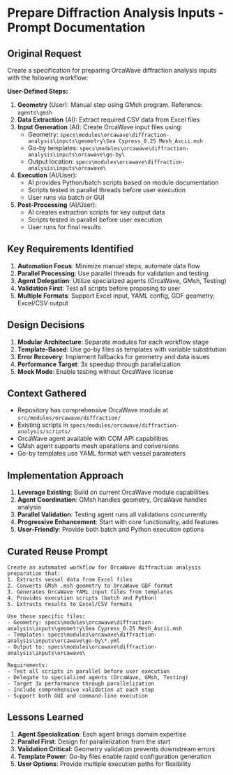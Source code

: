 # Prepare Diffraction Analysis Inputs - Prompt Documentation

## Original Request
Create a specification for preparing OrcaWave diffraction analysis inputs with the following workflow:

**User-Defined Steps:**
1. **Geometry** (User): Manual step using GMsh program. Reference: `agents\gmsh`
2. **Data Extraction** (AI): Extract required CSV data from Excel files
3. **Input Generation** (AI): Create OrcaWave input files using:
   - Geometry: `specs\modules\orcawave\diffraction-analysis\inputs\geometry\Sea Cypress_0.25 Mesh_Ascii.msh`
   - Go-by templates: `specs\modules\orcawave\diffraction-analysis\inputs\orcawave\go-by\`
   - Output location: `specs\modules\orcawave\diffraction-analysis\inputs\orcawave\`
4. **Execution** (AI/User): 
   - AI provides Python/batch scripts based on module documentation
   - Scripts tested in parallel threads before user execution
   - User runs via batch or GUI
5. **Post-Processing** (AI/User):
   - AI creates extraction scripts for key output data
   - Scripts tested in parallel before user execution
   - User runs for final results

## Key Requirements Identified
1. **Automation Focus**: Minimize manual steps, automate data flow
2. **Parallel Processing**: Use parallel threads for validation and testing
3. **Agent Delegation**: Utilize specialized agents (OrcaWave, GMsh, Testing)
4. **Validation First**: Test all scripts before proposing to user
5. **Multiple Formats**: Support Excel input, YAML config, GDF geometry, Excel/CSV output

## Design Decisions
1. **Modular Architecture**: Separate modules for each workflow stage
2. **Template-Based**: Use go-by files as templates with variable substitution
3. **Error Recovery**: Implement fallbacks for geometry and data issues
4. **Performance Target**: 3x speedup through parallelization
5. **Mock Mode**: Enable testing without OrcaWave license

## Context Gathered
- Repository has comprehensive OrcaWave module at `src/modules/orcawave/diffraction/`
- Existing scripts in `specs/modules/orcawave/diffraction-analysis/scripts/`
- OrcaWave agent available with COM API capabilities
- GMsh agent supports mesh operations and conversions
- Go-by templates use YAML format with vessel parameters

## Implementation Approach
1. **Leverage Existing**: Build on current OrcaWave module capabilities
2. **Agent Coordination**: GMsh handles geometry, OrcaWave handles analysis
3. **Parallel Validation**: Testing agent runs all validations concurrently
4. **Progressive Enhancement**: Start with core functionality, add features
5. **User-Friendly**: Provide both batch and Python execution options

## Curated Reuse Prompt
```
Create an automated workflow for OrcaWave diffraction analysis preparation that:
1. Extracts vessel data from Excel files
2. Converts GMsh .msh geometry to OrcaWave GDF format
3. Generates OrcaWave YAML input files from templates
4. Provides execution scripts (batch and Python)
5. Extracts results to Excel/CSV formats

Use these specific files:
- Geometry: specs\modules\orcawave\diffraction-analysis\inputs\geometry\Sea Cypress_0.25 Mesh_Ascii.msh
- Templates: specs\modules\orcawave\diffraction-analysis\inputs\orcawave\go-by\*.yml
- Output to: specs\modules\orcawave\diffraction-analysis\inputs\orcawave\

Requirements:
- Test all scripts in parallel before user execution
- Delegate to specialized agents (OrcaWave, GMsh, Testing)
- Target 3x performance through parallelization
- Include comprehensive validation at each step
- Support both GUI and command-line execution
```

## Lessons Learned
1. **Agent Specialization**: Each agent brings domain expertise
2. **Parallel First**: Design for parallelization from the start
3. **Validation Critical**: Geometry validation prevents downstream errors
4. **Template Power**: Go-by files enable rapid configuration generation
5. **User Options**: Provide multiple execution paths for flexibility